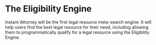 # The Eligibility Engine 

Instant Attorney will be the first legal resource meta-search engine.
It will help users find the best legal resource for their need,
including allowing them to programmatically qualify for a legal resource
using the Eligibility Engine.
